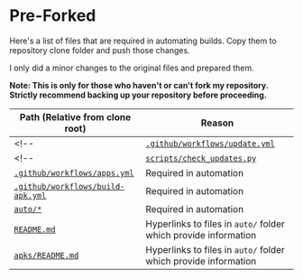 # Pre-Forked

Here's a list of files that are required in automating builds. Copy them to repository clone folder and push those changes.

I only did a minor changes to the original files and prepared them.

**Note: This is only for those who haven't or can't fork my repository. Strictly recommend backing up your repository before proceeding.**

|                     Path (Relative from clone root)                   |                Reason               |
|-----------------------------------------------------------------------|-------------------------------------|
<!-- | [`.github/workflows/update.yml`](/.github/workflows/update.yml)       |  Used in auto-updates (standalone)  | -->
<!-- | [`scripts/check_updates.py`](/scripts/check_updates.py)               |  Used in auto-updates (standalone)  | -->
| [`.github/workflows/apps.yml`](/.github/workflows/apps.yml)           |        Required in automation       |
| [`.github/workflows/build-apk.yml`](/.github/workflows/build-apk.yml) |        Required in automation       |
| [`auto/*`](/auto/)                                                    |        Required in automation       |
| [`README.md`](/README.md)                                             | Hyperlinks to files in `auto/` folder which provide information |
| [`apks/README.md`](/apks/README.md)                                   | Hyperlinks to files in `auto/` folder which provide information |
